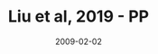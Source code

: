 ---
title: Liu et al, 2019 - PP
image: https://www.cycif.org/assets/img/liu-lin-2019/PP.jpg
date: '2009-02-02'
minerva_link: https://www.cycif.org/data/liu-lin-2019/PP.html
info_link: https://www.cycif.org/data/liu-lin-2019/index.html
show_page_link: false
---